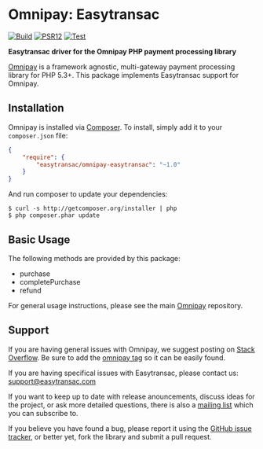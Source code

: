 # Omnipay: Easytransac
[![Build](https://github.com/easytransac/omnipay-easytransac/actions/workflows/build.yml/badge.svg)](https://github.com/easytransac/omnipay-easytransac/actions/workflows/build.yml)
[![PSR12](https://github.com/easytransac/omnipay-easytransac/actions/workflows/psr12.yml/badge.svg)](https://github.com/easytransac/omnipay-easytransac/actions/workflows/psr12.yml)
[![Test](https://github.com/easytransac/omnipay-easytransac/actions/workflows/test.yml/badge.svg)](https://github.com/easytransac/omnipay-easytransac/actions/workflows/test.yml)

**Easytransac driver for the Omnipay PHP payment processing library**

<!--[![Build Status](https://travis-ci.org/thephpleague/omnipay-easytransac.png?branch=master)](https://travis-ci.org/thephpleague/omnipay-easytransac)-->
<!--[![Latest Stable Version](https://poser.pugx.org/omnipay/easytransac/version.png)](https://packagist.org/packages/omnipay/easytransac)-->
<!--[![Total Downloads](https://poser.pugx.org/omnipay/easytransac/d/total.png)](https://packagist.org/packages/omnipay/easytransac)-->

[Omnipay](https://github.com/thephpleague/omnipay) is a framework agnostic, multi-gateway payment
processing library for PHP 5.3+. This package implements Easytransac support for Omnipay.

## Installation

Omnipay is installed via [Composer](http://getcomposer.org/). To install, simply add it
to your `composer.json` file:

```json
{
    "require": {
        "easytransac/omnipay-easytransac": "~1.0"
    }
}
```

And run composer to update your dependencies:

    $ curl -s http://getcomposer.org/installer | php
    $ php composer.phar update

## Basic Usage

The following methods are provided by this package:

+ purchase
+ completePurchase
+ refund

For general usage instructions, please see the main [Omnipay](https://github.com/thephpleague/omnipay)
repository.


## Support

If you are having general issues with Omnipay, we suggest posting on
[Stack Overflow](http://stackoverflow.com/). Be sure to add the
[omnipay tag](http://stackoverflow.com/questions/tagged/omnipay) so it can be easily found.

If you are having specifical issues with Easytransac, please contact us: [support@easytransac.com](support@easytransac.com)

If you want to keep up to date with release anouncements, discuss ideas for the project,
or ask more detailed questions, there is also a [mailing list](https://groups.google.com/forum/#!forum/omnipay) which
you can subscribe to.

If you believe you have found a bug, please report it using the [GitHub issue tracker](https://github.com/easytransac/omnipay-easytransac/issues),
or better yet, fork the library and submit a pull request.
